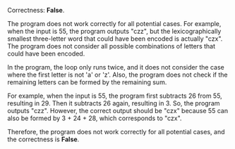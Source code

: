 Correctness: **False**.

The program does not work correctly for all potential cases. For example, when the input is 55, the program outputs "czz", but the lexicographically smallest three-letter word that could have been encoded is actually "czx". The program does not consider all possible combinations of letters that could have been encoded.

In the program, the loop only runs twice, and it does not consider the case where the first letter is not 'a' or 'z'. Also, the program does not check if the remaining letters can be formed by the remaining sum. 

For example, when the input is 55, the program first subtracts 26 from 55, resulting in 29. Then it subtracts 26 again, resulting in 3. So, the program outputs "czz". However, the correct output should be "czx" because 55 can also be formed by 3 + 24 + 28, which corresponds to "czx".

Therefore, the program does not work correctly for all potential cases, and the correctness is **False**.